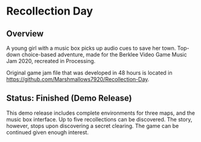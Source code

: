# Recollection Day
## Overview
A young girl with a music box picks up audio cues to save her town. Top-down choice-based adventure, made for the Berklee Video Game Music Jam 2020, recreated in Processing.

Original game jam file that was developed in 48 hours is located in https://github.com/Marshmallows7920/Recollection-Day.

## Status: Finished (Demo Release)
This demo release includes complete environments for three maps, and the music box interface. Up to five recollections can be discovered. 
The story, however, stops upon discovering a secret clearing. The game can be continued given enough interest.
